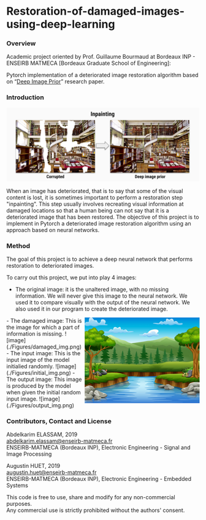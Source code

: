 # Restoration-of-damaged-images-using-deep-learning

### Overview
Academic project oriented by Prof. Guillaume Bourmaud at Bordeaux INP - ENSEIRB MATMECA [Bordeaux Graduate School of Engineering]:    

Pytorch implementation of a deteriorated image restoration algorithm based on “[Deep Image Prior](https://dmitryulyanov.github.io/deep_image_prior)” research paper.

### Introduction

![image](./Figures/Inpainting.PNG)

When an image has deteriorated, that is to say that some of the visual content is lost, it is sometimes important to perform a restoration step "inpainting". This step usually involves recreating visual information at damaged locations so that a human being can not say that it is a deteriorated image that has been restored.
The objective of this project is to implement in Pytorch a deteriorated image restoration algorithm using an approach based on neural networks.

### Method

The goal of this project is to achieve a deep neural network that performs restoration to deteriorated images. 

To carry out this project, we put into play 4 images:
- The original image: it is the unaltered image, with no missing information. We will never give this image to the neural network. We used it to compare visually with the output of the neural network. We also used it in our program to create the deteriorated image. 
<img src="./Figures/Original_img.png" width=300 align=right>
- The damaged image: This is the image for which a part of information is missing. 
![image](./Figures/damaged_img.png)
- The input image: This is the input image of the model initialied randomly.
![image](./Figures/initial_img.png)
- The output image: This image is produced by the model when given the initial random input image.
![image](./Figures/output_img.png)



### Contributors, Contact and License

Abdelkarim ELASSAM,  2019  
abdelkarim.elassam@enseirb-matmeca.fr  
ENSEIRB-MATMECA (Bordeaux INP), Electronic Engineering - Signal and Image Processing

Augustin HUET,  2019  
augustin.huet@enseirb-matmeca.fr  
ENSEIRB-MATMECA (Bordeaux INP), Electronic Engineering - Embedded Systems
 

This code is free to use, share and modify for any non-commercial purposes.  
Any commercial use is strictly prohibited without the authors' consent.

